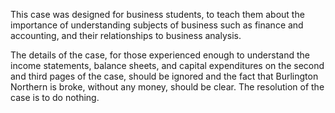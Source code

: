 This case was designed for business students, to teach them about the importance of understanding subjects of business such as finance and accounting, and their relationships to business analysis.

The details of the case, for those experienced enough to understand the income statements, balance sheets, and capital expenditures on the second and third pages of the case, should be ignored and the fact that Burlington Northern is broke, without any money, should be clear. The resolution of the case is to do nothing.
